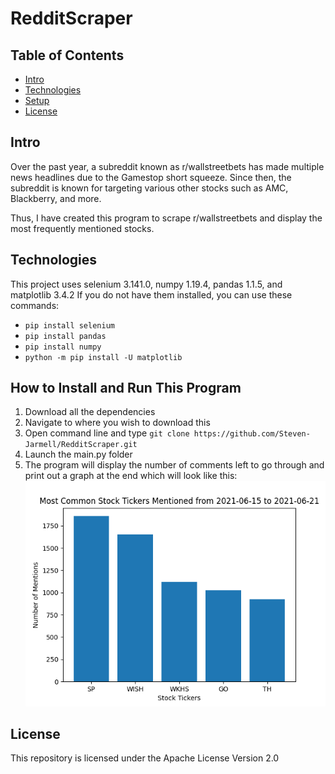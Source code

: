 # RedditScraper

## Table of Contents
* [Intro](#Intro)
* [Technologies](#Technologies)
* [Setup](#How-to-Install-and-Run-This-Program)
* [License](#License)

## Intro

Over the past year, a subreddit known as r/wallstreetbets has made multiple news headlines
due to the Gamestop short squeeze. Since then, the subreddit is known for targeting various
other stocks such as AMC, Blackberry, and more. 

Thus, I have created this program to scrape r/wallstreetbets and display the most frequently
mentioned stocks.

## Technologies

This project uses selenium 3.141.0, numpy 1.19.4, pandas 1.1.5, and matplotlib 3.4.2
If you do not have them installed, you can use these commands:
* `pip install selenium`
* `pip install pandas`
* `pip install numpy`
* `python -m pip install -U matplotlib`

## How to Install and Run This Program

1. Download all the dependencies
2. Navigate to where you wish to download this
3. Open command line and type `git clone https://github.com/Steven-Jarmell/RedditScraper.git`
4. Launch the main.py folder
5. The program will display the number of comments left to go through and print out a graph at the end which will look like this:    
![Figure](/Figure_1.png?raw=true)

## License

This repository is licensed under the Apache License Version 2.0